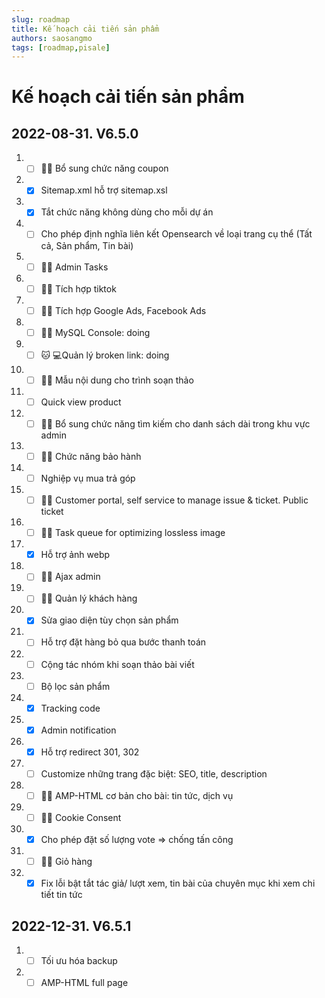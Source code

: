 ```yaml
---
slug: roadmap
title: Kế hoạch cải tiến sản phẩm
authors: saosangmo
tags: [roadmap,pisale]
---
```


# Kế hoạch cải tiến sản phẩm
## 2022-08-31. V6.5.0
1. - [ ] 🐱‍💻 Bổ sung chức năng coupon
2. - [x] Sitemap.xml hỗ trợ sitemap.xsl
3. - [x] Tắt chức năng không dùng cho mỗi dự án
4. - [ ] Cho phép định nghĩa liên kết Opensearch về loại trang cụ thể (Tất cả, Sản phẩm, Tin bài)
5. - [ ] 🐱‍💻 Admin Tasks
6. - [ ] 🐱‍💻 Tích hợp tiktok
7. - [ ] 🐱‍💻 Tích hợp Google Ads, Facebook Ads
8. - [ ] 🐱‍💻 MySQL Console: doing
9. - [ ] 🐱‍ 💻Quản lý broken link: doing
10. - [ ] 🐱‍💻 Mẫu nội dung cho trình soạn thảo
11. - [ ] Quick view product
12. - [ ] 🐱‍💻 Bổ sung chức năng tìm kiếm cho danh sách dài trong khu vực admin
13. - [ ] 🐱‍💻 Chức năng bảo hành
14. - [ ] Nghiệp vụ mua trả góp
15. - [ ] 🐱‍💻 Customer portal, self service to manage issue & ticket. Public ticket
16. - [ ] 🐱‍💻 Task queue for optimizing lossless image
17. - [x] Hỗ trợ ảnh webp
18. - [ ] 🐱‍💻 Ajax admin
19. - [ ] 🐱‍💻 Quản lý khách hàng
20. - [x] Sửa giao diện tùy chọn sản phẩm
21. - [ ] Hỗ trợ đặt hàng bỏ qua bước thanh toán
22. - [ ] Cộng tác nhóm khi soạn thảo bài viết
23. - [ ] Bộ lọc sản phẩm
24. - [x] Tracking code
25. - [x] Admin notification
26. - [x] Hỗ trợ redirect 301, 302
27. - [ ] Customize những trang đặc biệt: SEO, title, description
28. - [ ] 🐱‍💻 AMP-HTML cơ bản cho bài: tin tức, dịch vụ
29. - [ ] 🐱‍💻 Cookie Consent 
30. - [x] Cho phép đặt số lượng vote => chống tấn công
31. - [ ] 🐱‍💻 Giỏ hàng
32. - [x] Fix lỗi bật tắt tác giả/ lượt xem, tin bài của chuyên mục khi xem chi tiết tin tức

## 2022-12-31. V6.5.1
1. - [ ] Tối ưu hóa backup
2. - [ ] AMP-HTML full page
